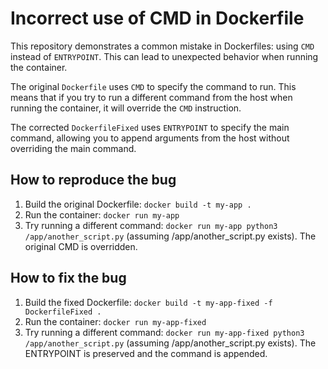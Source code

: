 # Incorrect use of CMD in Dockerfile

This repository demonstrates a common mistake in Dockerfiles: using `CMD` instead of `ENTRYPOINT`.  This can lead to unexpected behavior when running the container.

The original `Dockerfile` uses `CMD` to specify the command to run. This means that if you try to run a different command from the host when running the container, it will override the `CMD` instruction.

The corrected `DockerfileFixed` uses `ENTRYPOINT` to specify the main command, allowing you to append arguments from the host without overriding the main command.

## How to reproduce the bug

1. Build the original Dockerfile: `docker build -t my-app .`
2. Run the container: `docker run my-app`
3. Try running a different command: `docker run my-app python3 /app/another_script.py` (assuming /app/another_script.py exists). The original CMD is overridden.

## How to fix the bug

1. Build the fixed Dockerfile: `docker build -t my-app-fixed -f DockerfileFixed .`
2. Run the container: `docker run my-app-fixed`
3. Try running a different command: `docker run my-app-fixed python3 /app/another_script.py` (assuming /app/another_script.py exists). The ENTRYPOINT is preserved and the command is appended.
